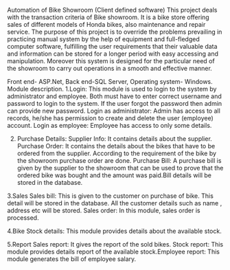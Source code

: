 Automation of Bike Showroom (Client defined software)
This project deals with the transaction criteria of Bike showroom. It is a bike store offering sales of different models of Honda bikes, also maintenance and repair service.​
The purpose of this project is to override the problems prevailing in practicing manual system by the help of equipment and full-fledged computer software, fulfilling the user requirements that their valuable data and information can be stored for a longer period with easy accessing and manipulation. Moreover this system is designed for the particular need of the showroom to carry out operations in a smooth and effective manner.​

Front end- ASP.Net​​, Back end-SQL Server​, Operating system- Windows. 
​
Module  description​.
1.Login:​
This module is used to login to the system by administrator and employee. Both must have to enter correct username and password to login to the system. If the user forgot the password then admin can provide new password.​
Login as administrator:​
Admin has access to all records, he/she has permission to create and delete the user (employee) account.​
Login as employee:​
Employee has access to only some details.​

2. Purchase Details:​
Supplier Info:​
It contains details about the supplier.​
Purchase Order:​
It contains the details about the bikes that have to be ordered from the supplier. According to the requirement of the bike by the showroom purchase order are done.​
Purchase Bill:​
A purchase bill is given by the supplier to the showroom that can be used to prove that  the ordered bike was bought and the amount was paid.Bill details will be stored in the database.​

3.Sales​
Sales bill:​
This is given to the customer on purchase  of bike. This detail will be stored in the database. All the customer details such as name , address etc will be stored.​
Sales order:​
In this module, sales order is processed.​

4.Bike​
Stock details:​
This module provides details about the available stock.

5.Report​
Sales report:​
It gives the report of the sold bikes.​
Stock report:​
This module provides details report of the available stock.​
Employee report:​
This module generates the bill of employee salary.​​
